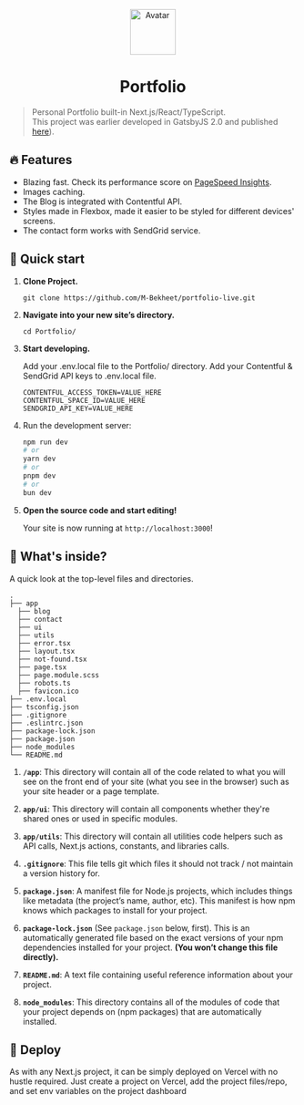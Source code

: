<p align="center">
  <a href="https://www.web-dev.works">
    <img alt="Avatar" src="https://bekheet.vercel.app/_next/image?url=%2Fimages%2Favatar.png&w=3840&q=75" width="80" />
  </a>
</p>
<h1 align="center">
  Portfolio
</h1>

> Personal Portfolio built-in Next.js/React/TypeScript. <br/>This project was earlier developed in GatsbyJS 2.0 and published [here](https://github.com/M-Bekheet/Portfolio)).

## 🔥 Features
 
  * Blazing fast. Check its performance score on [PageSpeed Insights](https://pagespeed.web.dev/analysis/https-bekheet-vercel-app/nr30jsmr7t?form_factor=desktop).
  * Images caching. 
  * The Blog is integrated with Contentful API.
  * Styles made in Flexbox, made it easier to be styled for different devices' screens.
  * The contact form works with SendGrid service.
 

## 🚀 Quick start

1. **Clone Project.**

    ```shell
    git clone https://github.com/M-Bekheet/portfolio-live.git
    ```
  
1. **Navigate into your new site’s directory.**

    ```shell
    cd Portfolio/
    ``` 

1.  **Start developing.**

    Add your .env.local file to the Portfolio/ directory.
    Add your Contentful & SendGrid API keys to .env.local file.
    
    ```shell
    CONTENTFUL_ACCESS_TOKEN=VALUE_HERE
    CONTENTFUL_SPACE_ID=VALUE_HERE
    SENDGRID_API_KEY=VALUE_HERE
    ```
1. Run the development server:

    ```bash
    npm run dev
    # or
    yarn dev
    # or
    pnpm dev
    # or
    bun dev
    ```

1.  **Open the source code and start editing!**

    Your site is now running at `http://localhost:3000`!


## 🧐 What's inside?

A quick look at the top-level files and directories.

    .
    ├── app
      ├── blog
      ├── contact
      ├── ui
      ├── utils
      ├── error.tsx
      ├── layout.tsx
      ├── not-found.tsx
      ├── page.tsx
      ├── page.module.scss
      ├── robots.ts
      ├── favicon.ico
    ├── .env.local
    ├── tsconfig.json
    ├── .gitignore
    ├── .eslintrc.json
    ├── package-lock.json
    ├── package.json
    ├── node_modules
    └── README.md 

1. **`/app`**: This directory will contain all of the code related to what you will see on the front end of your site (what you see in the browser) such as your site header or a page template.

2. **`app/ui`**: This directory will contain all components whether they're shared ones or used in specific modules.

3. **`app/utils`**: This directory will contain all utilities code helpers such as API calls, Next.js actions, constants, and libraries calls.

4. **`.gitignore`**: This file tells git which files it should not track / not maintain a version history for.

5. **`package.json`**: A manifest file for Node.js projects, which includes things like metadata (the project’s name, author, etc). This manifest is how npm knows which packages to install for your project.

6. **`package-lock.json`** (See `package.json` below, first). This is an automatically generated file based on the exact versions of your npm dependencies installed for your project. **(You won’t change this file directly).**

7. **`README.md`**: A text file containing useful reference information about your project.

8. **`node_modules`**: This directory contains all of the modules of code that your project depends on (npm packages) that are automatically installed.


## 💫 Deploy
 
As with any Next.js project, it can be simply deployed on Vercel with no hustle required. Just create a project on Vercel, add the project files/repo, and set env variables on the project dashboard  
